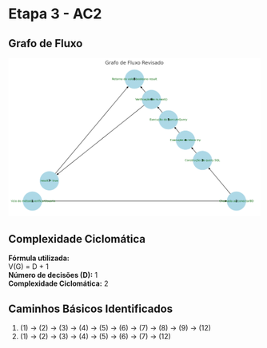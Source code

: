 # Etapa 3 - AC2

## Grafo de Fluxo

![grafo](image.png)

## Complexidade Ciclomática
**Fórmula utilizada:**  
V(G) = D + 1  
**Número de decisões (D):** 1  
**Complexidade Ciclomática:** 2

## Caminhos Básicos Identificados
1. (1) → (2) → (3) → (4) → (5) → (6) → (7) → (8) → (9) → (12)
2. (1) → (2) → (3) → (4) → (5) → (6) → (7) → (12)